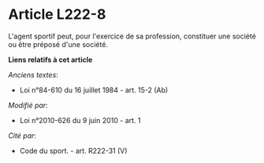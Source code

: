 # Article L222-8

L'agent sportif peut, pour l'exercice de sa profession, constituer une société ou être préposé d'une société.

**Liens relatifs à cet article**

_Anciens textes_:

  - Loi n°84-610 du 16 juillet 1984 - art. 15-2 (Ab)

_Modifié par_:

  - Loi n°2010-626 du 9 juin 2010 - art. 1

_Cité par_:

  - Code du sport. - art. R222-31 (V)
